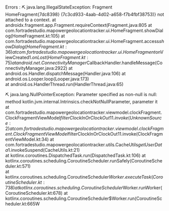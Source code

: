 
Errors :
⛏ java.lang.IllegalStateException: Fragment HomeFragment{7dc8398} (7c3cd933-4aab-4d02-a658-f7b4fbf38753)} not attached to a context.	at androidx.fragment.app.Fragment.requireContext(Fragment.java:805
        at com.fortradestudio.mapowergeolocationtracker.ui.HomeFragment.showDialog(HomeFragment.kt:105)
            at com.fortradestudio.mapowergeolocationtracker.ui.HomeFragment.access$showDialog(HomeFragment.kt:36)	
            at com.fortradestudio.mapowergeolocationtracker.ui.HomeFragment$onViewCreated$1.onLost(HomeFragment.kt:75)	
            at android.net.ConnectivityManager$CallbackHandler.handleMessage(ConnectivityManager.java:2922)
            at android.os.Handler.dispatchMessage(Handler.java:106)	at android.os.Looper.loop(Looper.java:173)	
    at android.os.HandlerThread.run(HandlerThread.java:65)

⛏  java.lang.NullPointerException: Parameter specified as non-null is null: method kotlin.jvm.internal.Intrinsics.checkNotNullParameter, parameter it	
    at com.fortradestudio.mapowergeolocationtracker.viewmodel.clockFragment.ClockFragmentViewModel$filterClockInOrClockOut$1$1.invoke(Unknown Source:2)	
    at com.fortradestudio.mapowergeolocationtracker.viewmodel.clockFragment.ClockFragmentViewModel$filterClockInOrClockOut$1$1.invoke(ClockFragmentViewModel.kt:34)	
    at com.fortradestudio.mapowergeolocationtracker.utils.CacheUtils$getUserData$1.invokeSuspend(CacheUtils.kt:21)	
    at kotlinx.coroutines.DispatchedTask.run(DispatchedTask.kt:106)	
    at kotlinx.coroutines.scheduling.CoroutineScheduler.runSafely(CoroutineScheduler.kt:571)	
    at kotlinx.coroutines.scheduling.CoroutineScheduler$Worker.executeTask(CoroutineScheduler.kt:738)	
    at kotlinx.coroutines.scheduling.CoroutineScheduler$Worker.runWorker(CoroutineScheduler.kt:678)	
at kotlinx.coroutines.scheduling.CoroutineScheduler$Worker.run(CoroutineScheduler.kt:665W
